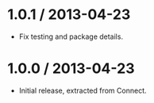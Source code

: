 
1.0.1 / 2013-04-23 
==================

  * Fix testing and package details.

1.0.0 / 2013-04-23 
==================

  * Initial release, extracted from Connect.
